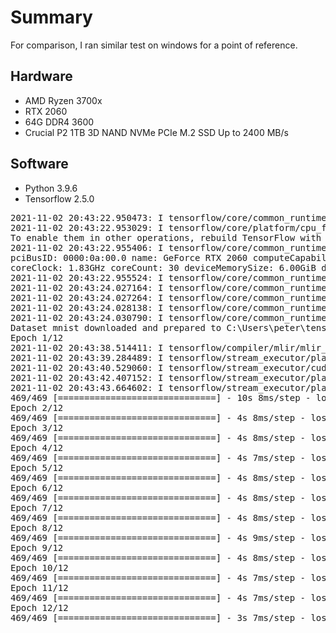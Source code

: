 # Summary
For comparison, I ran similar test on windows for a point of reference.

## Hardware
* AMD Ryzen 3700x
* RTX 2060
* 64G DDR4 3600
* Crucial P2 1TB 3D NAND NVMe PCIe M.2 SSD Up to 2400 MB/s

## Software
* Python 3.9.6
* Tensorflow 2.5.0

<pre>
2021-11-02 20:43:22.950473: I tensorflow/core/common_runtime/gpu/gpu_device.cc:1871] Adding visible gpu devices: 0
2021-11-02 20:43:22.953029: I tensorflow/core/platform/cpu_feature_guard.cc:142] This TensorFlow binary is optimized with oneAPI Deep Neural Network Library (oneDNN) to use the following CPU instructions in performance-critical operations:  AVX AVX2
To enable them in other operations, rebuild TensorFlow with the appropriate compiler flags.
2021-11-02 20:43:22.955406: I tensorflow/core/common_runtime/gpu/gpu_device.cc:1733] Found device 0 with properties:
pciBusID: 0000:0a:00.0 name: GeForce RTX 2060 computeCapability: 7.5
coreClock: 1.83GHz coreCount: 30 deviceMemorySize: 6.00GiB deviceMemoryBandwidth: 312.97GiB/s
2021-11-02 20:43:22.955524: I tensorflow/core/common_runtime/gpu/gpu_device.cc:1871] Adding visible gpu devices: 0
2021-11-02 20:43:24.027164: I tensorflow/core/common_runtime/gpu/gpu_device.cc:1258] Device interconnect StreamExecutor with strength 1 edge matrix:
2021-11-02 20:43:24.027264: I tensorflow/core/common_runtime/gpu/gpu_device.cc:1264]      0
2021-11-02 20:43:24.028138: I tensorflow/core/common_runtime/gpu/gpu_device.cc:1277] 0:   N
2021-11-02 20:43:24.030790: I tensorflow/core/common_runtime/gpu/gpu_device.cc:1418] Created TensorFlow device (/job:localhost/replica:0/task:0/device:GPU:0 with 3961 MB memory) -> physical GPU (device: 0, name: GeForce RTX 2060, pci bus id: 0000:0a:00.0, compute capability: 7.5)
Dataset mnist downloaded and prepared to C:\Users\peter\tensorflow_datasets\mnist\3.0.1. Subsequent calls will reuse this data.
Epoch 1/12
2021-11-02 20:43:38.514411: I tensorflow/compiler/mlir/mlir_graph_optimization_pass.cc:176] None of the MLIR Optimization Passes are enabled (registered 2)
2021-11-02 20:43:39.284489: I tensorflow/stream_executor/platform/default/dso_loader.cc:53] Successfully opened dynamic library cudnn64_8.dll
2021-11-02 20:43:40.529060: I tensorflow/stream_executor/cuda/cuda_dnn.cc:359] Loaded cuDNN version 8101
2021-11-02 20:43:42.407152: I tensorflow/stream_executor/platform/default/dso_loader.cc:53] Successfully opened dynamic library cublas64_11.dll
2021-11-02 20:43:43.664602: I tensorflow/stream_executor/platform/default/dso_loader.cc:53] Successfully opened dynamic library cublasLt64_11.dll
469/469 [==============================] - 10s 8ms/step - loss: 0.1576 - accuracy: 0.9535 - val_loss: 0.0498 - val_accuracy: 0.9830
Epoch 2/12
469/469 [==============================] - 4s 8ms/step - loss: 0.0433 - accuracy: 0.9870 - val_loss: 0.0389 - val_accuracy: 0.9880
Epoch 3/12
469/469 [==============================] - 4s 8ms/step - loss: 0.0278 - accuracy: 0.9915 - val_loss: 0.0343 - val_accuracy: 0.9889
Epoch 4/12
469/469 [==============================] - 4s 7ms/step - loss: 0.0177 - accuracy: 0.9946 - val_loss: 0.0358 - val_accuracy: 0.9896
Epoch 5/12
469/469 [==============================] - 4s 8ms/step - loss: 0.0128 - accuracy: 0.9955 - val_loss: 0.0354 - val_accuracy: 0.9895
Epoch 6/12
469/469 [==============================] - 4s 8ms/step - loss: 0.0099 - accuracy: 0.9968 - val_loss: 0.0390 - val_accuracy: 0.9898
Epoch 7/12
469/469 [==============================] - 4s 8ms/step - loss: 0.0077 - accuracy: 0.9973 - val_loss: 0.0398 - val_accuracy: 0.9888
Epoch 8/12
469/469 [==============================] - 4s 9ms/step - loss: 0.0065 - accuracy: 0.9979 - val_loss: 0.0398 - val_accuracy: 0.9894
Epoch 9/12
469/469 [==============================] - 4s 8ms/step - loss: 0.0054 - accuracy: 0.9983 - val_loss: 0.0537 - val_accuracy: 0.9876
Epoch 10/12
469/469 [==============================] - 4s 7ms/step - loss: 0.0056 - accuracy: 0.9982 - val_loss: 0.0406 - val_accuracy: 0.9897
Epoch 11/12
469/469 [==============================] - 4s 7ms/step - loss: 0.0045 - accuracy: 0.9986 - val_loss: 0.0349 - val_accuracy: 0.9910
Epoch 12/12
469/469 [==============================] - 3s 7ms/step - loss: 0.0027 - accuracy: 0.9991 - val_loss: 0.0485 - val_accuracy: 0.9890
</pre>
